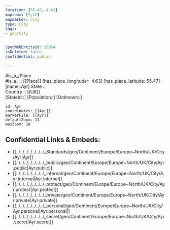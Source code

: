 ```yaml
---
location: [55.47,-4.63] 
mapzoom: [7,12] 
mapmarker: city 
type: City
tags:
- geo/City


SpocWebEntityId: 28954
isDeleted: false
confidential: public

---
```

#is_a_/Place  
#is_a_ :: [[Place]] 
[has_place_longitude::-4.63] 
[has_place_latitude::55.47] 
[name::Ayr] 
State ::  
Country :: [[UK]]  
[StateId::] 
[Population::] 
[Unknown::] 


```leaflet
id: Ayr
coordinates: [[Ayr]] 
markerFile: [[Ayr]] 
defaultZoom: 11 
maxZoom: 18
```


## Confidential Links & Embeds: 
- [[../../../../../../../_Standards/geo/Continent/Europe/Europe~North/UK/City/Ayr|Ayr]] 
- [[../../../../../../../_public/geo/Continent/Europe/Europe~North/UK/City/Ayr.public|Ayr.public]] 
- [[../../../../../../../_internal/geo/Continent/Europe/Europe~North/UK/City/Ayr.internal|Ayr.internal]] 
- [[../../../../../../../_protect/geo/Continent/Europe/Europe~North/UK/City/Ayr.protect|Ayr.protect]] 
- [[../../../../../../../_private/geo/Continent/Europe/Europe~North/UK/City/Ayr.private|Ayr.private]] 
- [[../../../../../../../_personal/geo/Continent/Europe/Europe~North/UK/City/Ayr.personal|Ayr.personal]] 
- [[../../../../../../../_secret/geo/Continent/Europe/Europe~North/UK/City/Ayr.secret|Ayr.secret]] 
